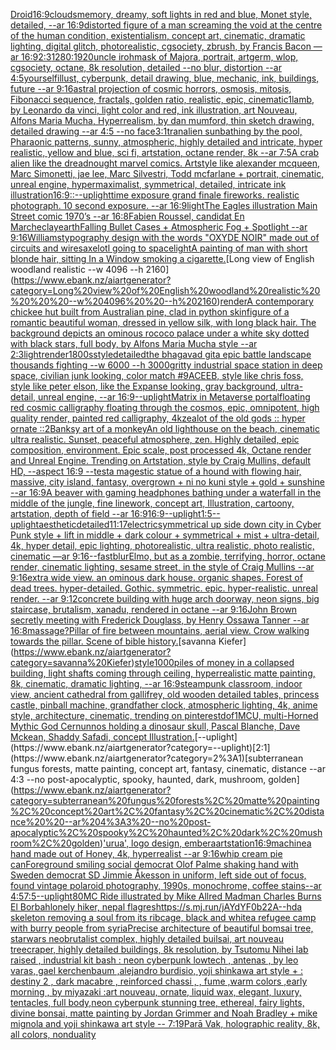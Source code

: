 [Droid](https://www.ebank.nz/aiartgenerator?category=Droid)[16:9](https://www.ebank.nz/aiartgenerator?category=16%3A9)[clouds](https://www.ebank.nz/aiartgenerator?category=clouds)[memory, dreamy, soft lights in red and blue, Monet style, detailed, --ar 16:9](https://www.ebank.nz/aiartgenerator?category=memory%2C%20dreamy%2C%20soft%20lights%20in%20red%20and%20blue%2C%20Monet%20style%2C%20detailed%2C%20--ar%2016%3A9)[distorted figure of a man screaming the void at the centre of the human condition, existentialism, concept art, cinematic, dramatic lighting, digital glitch, photorealistic, cgsociety, zbrush, by Francis Bacon —ar 16:9](https://www.ebank.nz/aiartgenerator?category=distorted%20figure%20of%20a%20man%20screaming%20the%20void%20at%20the%20centre%20of%20the%20human%20condition%2C%20existentialism%2C%20concept%20art%2C%20cinematic%2C%20dramatic%20lighting%2C%20digital%20glitch%2C%20photorealistic%2C%20cgsociety%2C%20zbrush%2C%20by%20Francis%20Bacon%20%E2%80%94ar%2016%3A9)[2:3](https://www.ebank.nz/aiartgenerator?category=2%3A3)[1280:1920](https://www.ebank.nz/aiartgenerator?category=1280%3A1920)[uncle iroh](https://www.ebank.nz/aiartgenerator?category=uncle%20iroh)[mask of Majora, portrait, artgerm, wlop, cgsociety, octane, 8k resolution, detailed --no blur, distortion --ar 4:5](https://www.ebank.nz/aiartgenerator?category=mask%20of%20Majora%2C%20portrait%2C%20artgerm%2C%20wlop%2C%20cgsociety%2C%20octane%2C%208k%20resolution%2C%20detailed%20--no%20blur%2C%20distortion%20--ar%204%3A5)[yourself](https://www.ebank.nz/aiartgenerator?category=yourself)[illust, cyberpunk, detail drawing, blue, mechanic, ink, buildings, future --ar 9:16](https://www.ebank.nz/aiartgenerator?category=illust%2C%20cyberpunk%2C%20detail%20drawing%2C%20blue%2C%20mechanic%2C%20ink%2C%20buildings%2C%20future%20--ar%209%3A16)[astral projection of cosmic horrors, osmosis, mitosis, Fibonacci sequence, fractals, golden ratio, realistic, epic, cinematic](https://www.ebank.nz/aiartgenerator?category=astral%20projection%20of%20cosmic%20horrors%2C%20osmosis%2C%20mitosis%2C%20Fibonacci%20sequence%2C%20fractals%2C%20golden%20ratio%2C%20realistic%2C%20epic%2C%20cinematic)[1](https://www.ebank.nz/aiartgenerator?category=1)[lamb, by Leonardo da vinci, light color and red, ink illustration, art Nouveau, Alfons Maria Mucha, Hyperrealism, by dan mumford, thin sketch drawing, detailed drawing --ar 4:5 --no face](https://www.ebank.nz/aiartgenerator?category=lamb%2C%20by%20Leonardo%20da%20vinci%2C%20light%20color%20and%20red%2C%20ink%20illustration%2C%20art%20Nouveau%2C%20Alfons%20Maria%20Mucha%2C%20Hyperrealism%2C%20by%20dan%20mumford%2C%20thin%20sketch%20drawing%2C%20detailed%20drawing%20--ar%204%3A5%20--no%20face)[3:1](https://www.ebank.nz/aiartgenerator?category=3%3A1)[tran](https://www.ebank.nz/aiartgenerator?category=tran)[alien sunbathing by the pool, Pharaonic patterns, sunny, atmospheric, highly detailed and intricate, hyper realistic, yellow and blue, sci fi, artstation, octane render, 8k --ar 7:5](https://www.ebank.nz/aiartgenerator?category=alien%20sunbathing%20by%20the%20pool%2C%20Pharaonic%20patterns%2C%20sunny%2C%20atmospheric%2C%20highly%20detailed%20and%20intricate%2C%20hyper%20realistic%2C%20yellow%20and%20blue%2C%20sci%20fi%2C%20artstation%2C%20octane%20render%2C%208k%20--ar%207%3A5)[A crab alien like the dreadnought marvel comics. Artstyle like alexander mcqueen, Marc Simonetti, jae lee, Marc Silvestri, Todd mcfarlane + portrait, cinematic, unreal engine, hypermaximalist, symmetrical, detailed, intricate ink illustration](https://www.ebank.nz/aiartgenerator?category=A%20crab%20alien%20like%20the%20dreadnought%20marvel%20comics.%20Artstyle%20like%20alexander%20mcqueen%2C%20Marc%20Simonetti%2C%20jae%20lee%2C%20Marc%20Silvestri%2C%20Todd%20mcfarlane%20%2B%20portrait%2C%20cinematic%2C%20unreal%20engine%2C%20hypermaximalist%2C%20symmetrical%2C%20detailed%2C%20intricate%20ink%20illustration)[16:9](https://www.ebank.nz/aiartgenerator?category=16%3A9)[::](https://www.ebank.nz/aiartgenerator?category=%3A%3A)[--uplight](https://www.ebank.nz/aiartgenerator?category=--uplight)[time exposure grand finale fireworks.  realistic photograph.  10 second exposure.  --ar 16:9](https://www.ebank.nz/aiartgenerator?category=time%20exposure%20grand%20finale%20fireworks.%20%20realistic%20photograph.%20%2010%20second%20exposure.%20%20--ar%2016%3A9)[light](https://www.ebank.nz/aiartgenerator?category=light)[The Eagles illustration Main Street comic 1970’s --ar 16:8](https://www.ebank.nz/aiartgenerator?category=The%20Eagles%20illustration%20Main%20Street%20comic%201970%E2%80%99s%20--ar%2016%3A8)[Fabien Roussel, candidat En Marche](https://www.ebank.nz/aiartgenerator?category=Fabien%20Roussel%2C%20candidat%20En%20Marche)[clay](https://www.ebank.nz/aiartgenerator?category=clay)[earth](https://www.ebank.nz/aiartgenerator?category=earth)[Falling Bullet Cases + Atmospheric Fog + Spotlight --ar 9:16](https://www.ebank.nz/aiartgenerator?category=Falling%20Bullet%20Cases%20%2B%20Atmospheric%20Fog%20%2B%20Spotlight%20--ar%209%3A16)[Williams](https://www.ebank.nz/aiartgenerator?category=Williams)[typography design with the words "OXYDE NOIR" made out of circuits and wires](https://www.ebank.nz/aiartgenerator?category=typography%20design%20with%20the%20words%20%22OXYDE%20NOIR%22%20made%20out%20of%20circuits%20and%20wires)[axelotl going to space](https://www.ebank.nz/aiartgenerator?category=axelotl%20going%20to%20space)[light](https://www.ebank.nz/aiartgenerator?category=light)[A painting of man with short blonde hair, sitting In a Window smoking a cigarette.](https://www.ebank.nz/aiartgenerator?category=A%20painting%20of%20man%20with%20short%20blonde%20hair%2C%20sitting%20In%20a%20Window%20smoking%20a%20cigarette.)[Long view of English woodland realistic    --w 4096  --h 2160](https://www.ebank.nz/aiartgenerator?category=Long%20view%20of%20English%20woodland%20realistic%20%20%20%20--w%204096%20%20--h%202160)[render](https://www.ebank.nz/aiartgenerator?category=render)[A contemporary chickee hut built from Australian pine, clad in python skin](https://www.ebank.nz/aiartgenerator?category=A%20contemporary%20chickee%20hut%20built%20from%20Australian%20pine%2C%20clad%20in%20python%20skin)[figure of a romantic beautiful woman, dressed in yellow silk, with long black hair. The background depicts an ominous rococo palace under a white sky dotted with black stars, full body, by Alfons Maria Mucha style --ar 2:3](https://www.ebank.nz/aiartgenerator?category=figure%20of%20a%20romantic%20beautiful%20woman%2C%20dressed%20in%20yellow%20silk%2C%20with%20long%20black%20hair.%20The%20background%20depicts%20an%20ominous%20rococo%20palace%20under%20a%20white%20sky%20dotted%20with%20black%20stars%2C%20full%20body%2C%20by%20Alfons%20Maria%20Mucha%20style%20--ar%202%3A3)[light](https://www.ebank.nz/aiartgenerator?category=light)[render](https://www.ebank.nz/aiartgenerator?category=render)[1800s](https://www.ebank.nz/aiartgenerator?category=1800s)[style](https://www.ebank.nz/aiartgenerator?category=style)[detailed](https://www.ebank.nz/aiartgenerator?category=detailed)[the bhagavad gita epic battle landscape thousands fighting --w 6000 --h 3000](https://www.ebank.nz/aiartgenerator?category=the%20bhagavad%20gita%20epic%20battle%20landscape%20thousands%20fighting%20--w%206000%20--h%203000)[gritty industrial space station in deep space, civilian junk looking, color match #9ACEEB, style like chris foss, style like peter elson, like the Expanse looking, gray background, ultra-detail, unreal engine, --ar 16:9](https://www.ebank.nz/aiartgenerator?category=gritty%20industrial%20space%20station%20in%20deep%20space%2C%20civilian%20junk%20looking%2C%20color%20match%20%239ACEEB%2C%20style%20like%20chris%20foss%2C%20style%20like%20peter%20elson%2C%20like%20the%20Expanse%20looking%2C%20gray%20background%2C%20ultra-detail%2C%20unreal%20engine%2C%20--ar%2016%3A9)[--uplight](https://www.ebank.nz/aiartgenerator?category=--uplight)[Matrix in Metaverse portal](https://www.ebank.nz/aiartgenerator?category=Matrix%20in%20Metaverse%20portal)[floating red cosmic calligraphy floating through the cosmos, epic, omnipotent, high quality render, painted red calligraphy, 4k](https://www.ebank.nz/aiartgenerator?category=floating%20red%20cosmic%20calligraphy%20floating%20through%20the%20cosmos%2C%20epic%2C%20omnipotent%2C%20high%20quality%20render%2C%20painted%20red%20calligraphy%2C%204k)[zealot of the old gods :: hyper ornate ::2](https://www.ebank.nz/aiartgenerator?category=zealot%20of%20the%20old%20gods%20%3A%3A%20hyper%20ornate%20%3A%3A2)[Banksy art of a monkey](https://www.ebank.nz/aiartgenerator?category=Banksy%20art%20of%20a%20monkey)[An old lighthouse on the beach, cinematic ultra realistic. Sunset, peaceful atmosphere, zen. Highly detailed, epic composition, environment. Epic scale, post processed 4k, Octane render and Unreal Engine. Trending on Artstation, style by Craig Mullins, default HD, --aspect 16:9 --test](https://www.ebank.nz/aiartgenerator?category=An%20old%20lighthouse%20on%20the%20beach%2C%20cinematic%20ultra%20realistic.%20Sunset%2C%20peaceful%20atmosphere%2C%20zen.%20Highly%20detailed%2C%20epic%20composition%2C%20environment.%20Epic%20scale%2C%20post%20processed%204k%2C%20Octane%20render%20and%20Unreal%20Engine.%20Trending%20on%20Artstation%2C%20style%20by%20Craig%20Mullins%2C%20default%20HD%2C%20--aspect%2016%3A9%20--test)[a magestic statue of a hound with flowing hair, massive, city island, fantasy, overgrown + ni no kuni style + gold + sunshine --ar 16:9](https://www.ebank.nz/aiartgenerator?category=a%20magestic%20statue%20of%20a%20hound%20with%20flowing%20hair%2C%20massive%2C%20city%20island%2C%20fantasy%2C%20overgrown%20%2B%20ni%20no%20kuni%20style%20%2B%20gold%20%2B%20sunshine%20--ar%2016%3A9)[A  beaver with gaming headphones bathing under a waterfall in the middle of the jungle, fine linework, concept art, Illustration, cartoony, artstation, depth of field --ar 16:9](https://www.ebank.nz/aiartgenerator?category=A%20%20beaver%20with%20gaming%20headphones%20bathing%20under%20a%20waterfall%20in%20the%20middle%20of%20the%20jungle%2C%20fine%20linework%2C%20concept%20art%2C%20Illustration%2C%20cartoony%2C%20artstation%2C%20depth%20of%20field%20--ar%2016%3A9)[16:9](https://www.ebank.nz/aiartgenerator?category=16%3A9)[--uplight](https://www.ebank.nz/aiartgenerator?category=--uplight)[1:5](https://www.ebank.nz/aiartgenerator?category=1%3A5)[--uplight](https://www.ebank.nz/aiartgenerator?category=--uplight)[aesthetic](https://www.ebank.nz/aiartgenerator?category=aesthetic)[detailed](https://www.ebank.nz/aiartgenerator?category=detailed)[11:17](https://www.ebank.nz/aiartgenerator?category=11%3A17)[electric](https://www.ebank.nz/aiartgenerator?category=electric)[symmetrical up side down city in Cyber Punk style + lift in middle + dark colour + symmetrical + mist + ultra-detail, 4k, hyper detail, epic lighting, photorealistic, ultra realistic, photo realistic, cinematic —ar 9:16](https://www.ebank.nz/aiartgenerator?category=symmetrical%20up%20side%20down%20city%20in%20Cyber%20Punk%20style%20%2B%20lift%20in%20middle%20%2B%20dark%20colour%20%2B%20symmetrical%20%2B%20mist%20%2B%20ultra-detail%2C%204k%2C%20hyper%20detail%2C%20epic%20lighting%2C%20photorealistic%2C%20ultra%20realistic%2C%20photo%20realistic%2C%20cinematic%20%E2%80%94ar%209%3A16)[--fast](https://www.ebank.nz/aiartgenerator?category=--fast)[blur](https://www.ebank.nz/aiartgenerator?category=blur)[Elmo, but as a zombie, terrifying, horror, octane render, cinematic lighting, sesame street, in the style of Craig Mullins --ar 9:16](https://www.ebank.nz/aiartgenerator?category=Elmo%2C%20but%20as%20a%20zombie%2C%20terrifying%2C%20horror%2C%20octane%20render%2C%20cinematic%20lighting%2C%20sesame%20street%2C%20in%20the%20style%20of%20Craig%20Mullins%20--ar%209%3A16)[extra wide view. an ominous dark house. organic shapes. Forest of dead trees. hyper-detailed. Gothic. symmetric. epic. hyper-realistic. unreal render. --ar 9:12](https://www.ebank.nz/aiartgenerator?category=extra%20wide%20view.%20an%20ominous%20dark%20house.%20organic%20shapes.%20Forest%20of%20dead%20trees.%20hyper-detailed.%20Gothic.%20symmetric.%20epic.%20hyper-realistic.%20unreal%20render.%20--ar%209%3A12)[concrete building with huge arch doorway, neon signs, big staircase, brutalism, xanadu, rendered in octane --ar 9:16](https://www.ebank.nz/aiartgenerator?category=concrete%20building%20with%20huge%20arch%20doorway%2C%20neon%20signs%2C%20big%20staircase%2C%20brutalism%2C%20xanadu%2C%20rendered%20in%20octane%20--ar%209%3A16)[](https://www.ebank.nz/aiartgenerator?category=)[John Brown secretly meeting with Frederick Douglass, by Henry Ossawa Tanner --ar 16:8](https://www.ebank.nz/aiartgenerator?category=John%20Brown%20secretly%20meeting%20with%20Frederick%20Douglass%2C%20by%20Henry%20Ossawa%20Tanner%20--ar%2016%3A8)[massage?](https://www.ebank.nz/aiartgenerator?category=massage%3F)[Pillar of fire between mountains, aerial view. Crow walking towards the pillar. Scene of bible history.](https://www.ebank.nz/aiartgenerator?category=Pillar%20of%20fire%20between%20mountains%2C%20aerial%20view.%20Crow%20walking%20towards%20the%20pillar.%20Scene%20of%20bible%20history.)[savanna Kiefer](https://www.ebank.nz/aiartgenerator?category=savanna%20Kiefer)[style](https://www.ebank.nz/aiartgenerator?category=style)[1000](https://www.ebank.nz/aiartgenerator?category=1000)[piles of money in a collapsed building, light shafts coming through ceiling, hyperrealistic matte painting, 8k, cinematic, dramatic lighting, --ar 16:9](https://www.ebank.nz/aiartgenerator?category=piles%20of%20money%20in%20a%20collapsed%20building%2C%20light%20shafts%20coming%20through%20ceiling%2C%20hyperrealistic%20matte%20painting%2C%208k%2C%20cinematic%2C%20dramatic%20lighting%2C%20--ar%2016%3A9)[steampunk classroom, indoor view, ancient cathedral from gallifrey, old wooden detailed tables, princess castle, pinball machine, grandfather clock, atmospheric lighting, 4k, anime style, architecture, cinematic, trending on pinterest](https://www.ebank.nz/aiartgenerator?category=steampunk%20classroom%2C%20indoor%20view%2C%20ancient%20cathedral%20from%20gallifrey%2C%20old%20wooden%20detailed%20tables%2C%20princess%20castle%2C%20pinball%20machine%2C%20grandfather%20clock%2C%20atmospheric%20lighting%2C%204k%2C%20anime%20style%2C%20architecture%2C%20cinematic%2C%20trending%20on%20pinterest)[dof](https://www.ebank.nz/aiartgenerator?category=dof)[1](https://www.ebank.nz/aiartgenerator?category=1)[MCU, multi-Horned Mythic God Cernunnos holding a dinosaur skull, Pascal Blanche, Dave Mckean, Shaddy Safadi, concept Illustration.](https://www.ebank.nz/aiartgenerator?category=MCU%2C%20multi-Horned%20Mythic%20God%20Cernunnos%20holding%20a%20dinosaur%20skull%2C%20Pascal%20Blanche%2C%20Dave%20Mckean%2C%20Shaddy%20Safadi%2C%20concept%20Illustration.)[--uplight](https://www.ebank.nz/aiartgenerator?category=--uplight)[2:1](https://www.ebank.nz/aiartgenerator?category=2%3A1)[subterranean fungus forests, matte painting, concept art, fantasy, cinematic, distance  --ar 4:3 --no post-apocalyptic, spooky, haunted, dark, mushroom, golden](https://www.ebank.nz/aiartgenerator?category=subterranean%20fungus%20forests%2C%20matte%20painting%2C%20concept%20art%2C%20fantasy%2C%20cinematic%2C%20distance%20%20--ar%204%3A3%20--no%20post-apocalyptic%2C%20spooky%2C%20haunted%2C%20dark%2C%20mushroom%2C%20golden)['urua', logo design, embera](https://www.ebank.nz/aiartgenerator?category=%27urua%27%2C%20logo%20design%2C%20embera)[artstation](https://www.ebank.nz/aiartgenerator?category=artstation)[16:9](https://www.ebank.nz/aiartgenerator?category=16%3A9)[machine](https://www.ebank.nz/aiartgenerator?category=machine)[a hand made out of Honey, 4k, hyperrealist --ar 9:16](https://www.ebank.nz/aiartgenerator?category=a%20hand%20made%20out%20of%20Honey%2C%204k%2C%20hyperrealist%20--ar%209%3A16)[whip cream pie can](https://www.ebank.nz/aiartgenerator?category=whip%20cream%20pie%20can)[Foreground smiling social democrat Olof Palme shaking hand with Sweden democrat SD Jimmie Åkesson in uniform, left side out of focus, found vintage polaroid photography, 1990s, monochrome, coffee stains--ar 4:5](https://www.ebank.nz/aiartgenerator?category=Foreground%20smiling%20social%20democrat%20Olof%20Palme%20shaking%20hand%20with%20Sweden%20democrat%20SD%20Jimmie%20%C3%85kesson%20in%20uniform%2C%20left%20side%20out%20of%20focus%2C%20found%20vintage%20polaroid%20photography%2C%201990s%2C%20monochrome%2C%20coffee%20stains--ar%204%3A5)[7:5](https://www.ebank.nz/aiartgenerator?category=7%3A5)[--uplight](https://www.ebank.nz/aiartgenerator?category=--uplight)[80](https://www.ebank.nz/aiartgenerator?category=80)[MC Ride illustrated by Mike Allred Madman Charles Burns El Borbah](https://www.ebank.nz/aiartgenerator?category=MC%20Ride%20illustrated%20by%20Mike%20Allred%20Madman%20Charles%20Burns%20El%20Borbah)[lonely hiker, nepal flag](https://www.ebank.nz/aiartgenerator?category=lonely%20hiker%2C%20nepal%20flag)[res](https://www.ebank.nz/aiartgenerator?category=res)[<https://s.mj.run/jAYdYF0b22A>](https://www.ebank.nz/aiartgenerator?category=%3Chttps%3A//s.mj.run/jAYdYF0b22A%3E)[--hd](https://www.ebank.nz/aiartgenerator?category=--hd)[a skeleton removing a soul from its ribcage, black and white](https://www.ebank.nz/aiartgenerator?category=a%20skeleton%20removing%20a%20soul%20from%20its%20ribcage%2C%20black%20and%20white)[a refugee camp with burry people from syria](https://www.ebank.nz/aiartgenerator?category=a%20refugee%20camp%20with%20burry%20people%20from%20syria)[Precise architecture of beautiful bomsai tree,  starwars neobrutalist complex, highly detailed builsai, art nouveau treecraper, highly detailed buildings, 8k resolution, by Tsutomu Nihei lab raised , industrial kit bash : neon cyberpunk lowtech , antenas , by leo varas, gael kerchenbaum ,alejandro burdisio, yoji shinkawa art style + : destiny 2 , dark macabre , reinforced chassi , , fume ,warm colors ,early morning , by miyazaki :art nouveau, ornate, liquid wax, elegant, luxury, tentacles, full body,neon cyberpunk stunning tree, ethereal, fairy lights, divine bonsai, matte painting by Jordan Grimmer and Noah Bradley + mike mignola and yoji shinkawa art style -- 7:19](https://www.ebank.nz/aiartgenerator?category=Precise%20architecture%20of%20beautiful%20bomsai%20tree%2C%20%20starwars%20neobrutalist%20complex%2C%20highly%20detailed%20builsai%2C%20art%20nouveau%20treecraper%2C%20highly%20detailed%20buildings%2C%208k%20resolution%2C%20by%20Tsutomu%20Nihei%20lab%20raised%20%2C%20industrial%20kit%20bash%20%3A%20neon%20cyberpunk%20lowtech%20%2C%20antenas%20%2C%20by%20leo%20varas%2C%20gael%20kerchenbaum%20%2Calejandro%20burdisio%2C%20yoji%20shinkawa%20art%20style%20%2B%20%3A%20destiny%202%20%2C%20dark%20macabre%20%2C%20reinforced%20chassi%20%2C%20%2C%20fume%20%2Cwarm%20colors%20%2Cearly%20morning%20%2C%20by%20miyazaki%20%3Aart%20nouveau%2C%20ornate%2C%20liquid%20wax%2C%20elegant%2C%20luxury%2C%20tentacles%2C%20full%20body%2Cneon%20cyberpunk%20stunning%20tree%2C%20ethereal%2C%20fairy%20lights%2C%20divine%20bonsai%2C%20matte%20painting%20by%20Jordan%20Grimmer%20and%20Noah%20Bradley%20%2B%20mike%20mignola%20and%20yoji%20shinkawa%20art%20style%20--%207%3A19)[Parā Vak, holographic reality, 8k, all colors, nonduality](https://www.ebank.nz/aiartgenerator?category=Par%C4%81%20Vak%2C%20holographic%20reality%2C%208k%2C%20all%20colors%2C%20nonduality)
